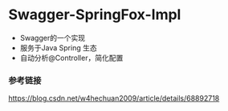 # Swagger-SpringFox-Impl
- Swagger的一个实现
- 服务于Java Spring 生态
- 自动分析@Controller，简化配置 


### 参考链接
https://blog.csdn.net/w4hechuan2009/article/details/68892718